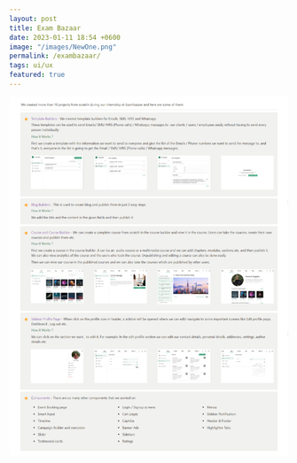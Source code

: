 ```yaml
---
layout: post
title: Exam Bazaar
date: 2023-01-11 18:54 +0600
image: "/images/NewOne.png"
permalink: /exambazaar/
tags: ui/ux
featured: true
---
```


![NDA](../images/Exambazaar_portfolio.png)



